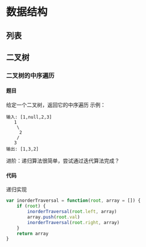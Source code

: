 # 数据结构

## 列表

## 二叉树

### 二叉树的中序遍历

#### 题目

给定一个二叉树，返回它的中序遍历
示例：

``` 
输入: [1,null,2,3]
   1
    \
     2
    /
   3
输出: [1,3,2]
```

进阶：递归算法很简单，尝试通过迭代算法完成？

#### 代码

递归实现

``` javascript
var inorderTraversal = function(root, array = []) {
    if (root) {
        inorderTraversal(root.left, array)
        array.push(root.val)
        inorderTraversal(root.right, array)
    }
    return array
}
```

